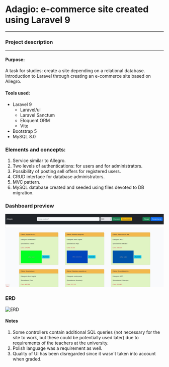 # Adagio: e-commerce site created using Laravel 9
---
### Project description
---
#### Purpose:
A task for studies: create a site depending on a relational database.
Introduction to Laravel through creating an e-commerce site based on Allegro.
#### Tools used:
- Laravel 9
    -   Laravel/ui
    -   Laravel Sanctum
    -   Eloquent ORM
    -   Vite
- Bootstrap 5
- MySQL 8.0

### Elements and concepts:
1. Service similar to Allegro.
2. Two levels of authentications: for users and for administrators.
2. Possibility of posting sell offers for registered users.
3. CRUD interface for database administrators.
4. MVC pattern.
5. MySQL database created and seeded using files devoted to DB migration.

### Dashboard preview
![dashboard](https://github.com/AleksanderKr/laravel_project_adagio/blob/main/dashboard.JPG)

### ERD
![ERD](https://i.imgur.com/ETJHODp.png "ERD")

#### Notes
1. Some controllers contain additional SQL queries (not necessary for the site to work, but these could be potentially used later) due to requirements of the teachers at the university.
2. Polish language was a requirement as well.
3. Quality of UI has been disregarded since it wasn't taken into account when graded.
